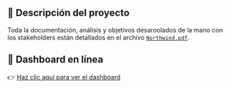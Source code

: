
## 📄 Descripción del proyecto

Toda la documentación, análisis y objetivos desaroolados de la mano con los stakeholders están detallados en el archivo [`Northwind.pdf`](./Northwind.pdf).

## 🚀 Dashboard en línea

👉 [Haz clic aquí para ver el dashboard ](https://northwind-h4mxohhdtzai4gtvshkhjc.streamlit.app)




